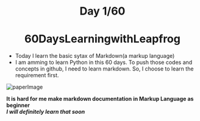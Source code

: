
# <center> Day 1/60 </center> 

# <center> 60DaysLearningwithLeapfrog </center>

- Today I learn the basic sytax of Markdown(a markup language)
- I am amming to learn Python in this 60 days. To push those codes and concepts in github, I need to learn markdown. So, I choose to learn the requirement first.

![paperImage](Day1.jpg)

**It is hard for me make markdown documentation in Markup Language as beginner**  
_**I will definitely learn that soon**_
